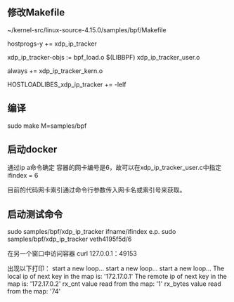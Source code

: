 
## 修改Makefile
~/kernel-src/linux-source-4.15.0/samples/bpf/Makefile

hostprogs-y += xdp_ip_tracker

xdp_ip_tracker-objs := bpf_load.o $(LIBBPF) xdp_ip_tracker_user.o

always += xdp_ip_tracker_kern.o

HOSTLOADLIBES_xdp_ip_tracker += -lelf

## 编译
sudo make M=samples/bpf


## 启动docker
通过ip a命令确定 容器的网卡编号是6，故可以在xdp_ip_tracker_user.c中指定ifindex = 6

目前的代码网卡索引通过命令行参数传入网卡名或索引号来获取。

## 启动测试命令
sudo samples/bpf/xdp_ip_tracker ifname/ifindex
e.p. sudo samples/bpf/xdp_ip_tracker veth4195f5d/6

在另一个窗口中访问容器
curl 127.0.0.1：49153

出现以下打印：
	start a new loop...
	start a new loop...
	start a new loop...
	The local ip of next key in the map is: '172.17.0.1'
	The remote ip of next key in the map is: '172.17.0.2'
	rx_cnt value read from the map: '1'
	rx_bytes value read from the map: '74'



